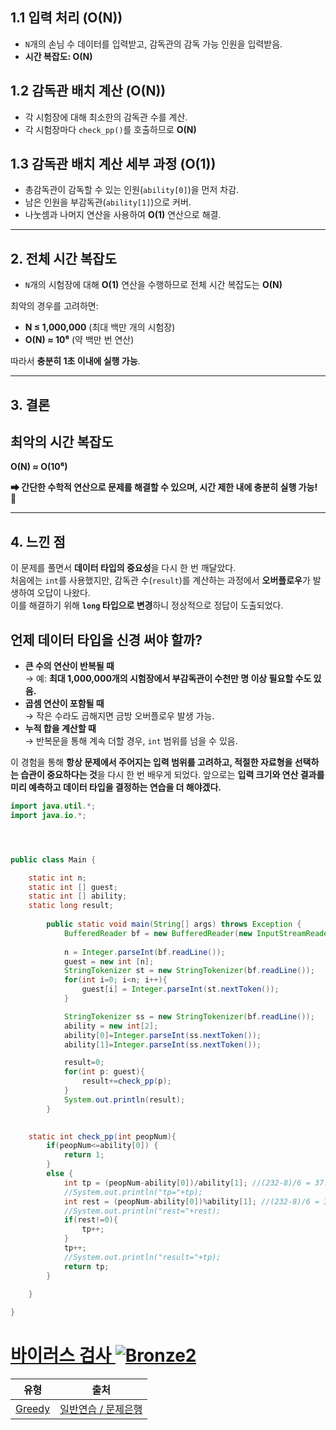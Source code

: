 ## **1.1 입력 처리 (O(N))**
- `N`개의 손님 수 데이터를 입력받고, 감독관의 감독 가능 인원을 입력받음.
- **시간 복잡도: O(N)**

## **1.2 감독관 배치 계산 (O(N))**
- 각 시험장에 대해 최소한의 감독관 수를 계산.
- 각 시험장마다 `check_pp()`를 호출하므로 **O(N)**

## **1.3 감독관 배치 계산 세부 과정 (O(1))**
- 총감독관이 감독할 수 있는 인원(`ability[0]`)을 먼저 차감.
- 남은 인원을 부감독관(`ability[1]`)으로 커버.
- 나눗셈과 나머지 연산을 사용하여 **O(1)** 연산으로 해결.

---

## **2. 전체 시간 복잡도**
- `N`개의 시험장에 대해 **O(1)** 연산을 수행하므로 전체 시간 복잡도는 **O(N)**

최악의 경우를 고려하면:

- **N ≤ 1,000,000** (최대 백만 개의 시험장)
- **O(N) ≈ 10⁶** (약 백만 번 연산)

따라서 **충분히 1초 이내에 실행 가능**.

---

## **3. 결론**
## **최악의 시간 복잡도**
**O(N) ≈ O(10⁶)**  

**➡ 간단한 수학적 연산으로 문제를 해결할 수 있으며, 시간 제한 내에 충분히 실행 가능!** 🚀

---

## **4. 느낀 점**
이 문제를 풀면서 **데이터 타입의 중요성**을 다시 한 번 깨달았다.  
처음에는 `int`를 사용했지만, 감독관 수(`result`)를 계산하는 과정에서 **오버플로우**가 발생하여 오답이 나왔다.  
이를 해결하기 위해 **`long` 타입으로 변경**하니 정상적으로 정답이 도출되었다.

## **언제 데이터 타입을 신경 써야 할까?**
- **큰 수의 연산이 반복될 때**  
  → 예: **최대 1,000,000개의 시험장에서 부감독관이 수천만 명 이상 필요할 수도 있음.**  
- **곱셈 연산이 포함될 때**  
  → 작은 수라도 곱해지면 금방 오버플로우 발생 가능.  
- **누적 합을 계산할 때**  
  → 반복문을 통해 계속 더할 경우, `int` 범위를 넘을 수 있음.

이 경험을 통해 **항상 문제에서 주어지는 입력 범위를 고려하고, 적절한 자료형을 선택하는 습관이 중요하다는 것**을 다시 한 번 배우게 되었다. 앞으로는 **입력 크기와 연산 결과를 미리 예측하고 데이터 타입을 결정하는 연습을 더 해야겠다.**

```java
import java.util.*;
import java.io.*;




public class Main {

	static int n;
	static int [] guest;
	static int [] ability;
	static long result;
	
	    public static void main(String[] args) throws Exception {
	        BufferedReader bf = new BufferedReader(new InputStreamReader(System.in));
	        
	        n = Integer.parseInt(bf.readLine());
	        guest = new int [n];
	        StringTokenizer st = new StringTokenizer(bf.readLine());
	        for(int i=0; i<n; i++){
	            guest[i] = Integer.parseInt(st.nextToken());
	        }

	        StringTokenizer ss = new StringTokenizer(bf.readLine());
	        ability = new int[2];
	        ability[0]=Integer.parseInt(ss.nextToken());
	        ability[1]=Integer.parseInt(ss.nextToken());

	        result=0;
	        for(int p: guest){
	            result+=check_pp(p);
	        }
	        System.out.println(result);
	    }
	

	static int check_pp(int peopNum){
		if(peopNum<=ability[0]) {
			return 1;
		}
		else {
		    int tp = (peopNum-ability[0])/ability[1]; //(232-8)/6 = 37.333333-> 37
		    //System.out.println("tp="+tp);
		    int rest = (peopNum-ability[0])%ability[1]; //(232-8)/6 = 37.333333-> 37
		    //System.out.println("rest="+rest);
		    if(rest!=0){
		        tp++;
		    }
		    tp++;
		    //System.out.println("result="+tp);
		    return tp;
		}
		
	}

}
```

# [바이러스 검사 ![Bronze2][b2]](https://www.codetree.ai/training-field/search/problems/virus-detector)

|유형|출처|
|---|---|
|[Greedy](https://www.codetree.ai/training-field/search/?tags=Greedy)|[일반연습 / 문제은행](https://www.codetree.ai/training-field/home)|








[b5]: https://img.shields.io/badge/Bronze_5-%235D3E31.svg
[b4]: https://img.shields.io/badge/Bronze_4-%235D3E31.svg
[b3]: https://img.shields.io/badge/Bronze_3-%235D3E31.svg
[b2]: https://img.shields.io/badge/Bronze_2-%235D3E31.svg
[b1]: https://img.shields.io/badge/Bronze_1-%235D3E31.svg
[s5]: https://img.shields.io/badge/Silver_5-%23394960.svg
[s4]: https://img.shields.io/badge/Silver_4-%23394960.svg
[s3]: https://img.shields.io/badge/Silver_3-%23394960.svg
[s2]: https://img.shields.io/badge/Silver_2-%23394960.svg
[s1]: https://img.shields.io/badge/Silver_1-%23394960.svg
[g5]: https://img.shields.io/badge/Gold_5-%23FFC433.svg
[g4]: https://img.shields.io/badge/Gold_4-%23FFC433.svg
[g3]: https://img.shields.io/badge/Gold_3-%23FFC433.svg
[g2]: https://img.shields.io/badge/Gold_2-%23FFC433.svg
[g1]: https://img.shields.io/badge/Gold_1-%23FFC433.svg
[p5]: https://img.shields.io/badge/Platinum_5-%2376DDD8.svg
[p4]: https://img.shields.io/badge/Platinum_4-%2376DDD8.svg
[p3]: https://img.shields.io/badge/Platinum_3-%2376DDD8.svg
[p2]: https://img.shields.io/badge/Platinum_2-%2376DDD8.svg
[p1]: https://img.shields.io/badge/Platinum_1-%2376DDD8.svg
[passed]: https://img.shields.io/badge/Passed-%23009D27.svg
[failed]: https://img.shields.io/badge/Failed-%23D24D57.svg
[easy]: https://img.shields.io/badge/쉬움-%235cb85c.svg?for-the-badge
[medium]: https://img.shields.io/badge/보통-%23FFC433.svg?for-the-badge
[hard]: https://img.shields.io/badge/어려움-%23D24D57.svg?for-the-badge

